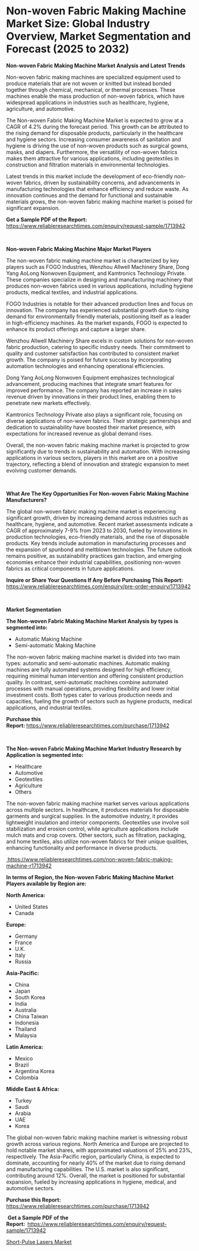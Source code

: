 <p><h1>Non-woven Fabric Making Machine Market Size: Global Industry Overview, Market Segmentation and Forecast (2025 to 2032)</h1></p><p><strong>Non-woven Fabric Making Machine Market Analysis and Latest Trends</strong></p>
<p><p>Non-woven fabric making machines are specialized equipment used to produce materials that are not woven or knitted but instead bonded together through chemical, mechanical, or thermal processes. These machines enable the mass production of non-woven fabrics, which have widespread applications in industries such as healthcare, hygiene, agriculture, and automotive.</p><p>The Non-woven Fabric Making Machine Market is expected to grow at a CAGR of 4.2% during the forecast period. This growth can be attributed to the rising demand for disposable products, particularly in the healthcare and hygiene sectors. Increasing consumer awareness of sanitation and hygiene is driving the use of non-woven products such as surgical gowns, masks, and diapers. Furthermore, the versatility of non-woven fabrics makes them attractive for various applications, including geotextiles in construction and filtration materials in environmental technologies.</p><p>Latest trends in this market include the development of eco-friendly non-woven fabrics, driven by sustainability concerns, and advancements in manufacturing technologies that enhance efficiency and reduce waste. As innovation continues and the demand for functional and sustainable materials grows, the non-woven fabric making machine market is poised for significant expansion.</p></p>
<p><strong>Get a Sample PDF of the Report:&nbsp;</strong> <a href="https://www.reliableresearchtimes.com/enquiry/request-sample/1713942?utm_campaign=2740&utm_medium=2&utm_source=Github&utm_content=ia&utm_term=28032025&utm_id=non-woven-fabric-making-machine">https://www.reliableresearchtimes.com/enquiry/request-sample/1713942</a></p>
<p>&nbsp;</p>
<p><strong>Non-woven Fabric Making Machine Major Market Players</strong></p>
<p><p>The non-woven fabric making machine market is characterized by key players such as FOGO Industries, Wenzhou Allwell Machinery Share, Dong Yang AoLong Nonwoven Equipment, and Kamtronics Technology Private. These companies specialize in designing and manufacturing machinery that produces non-woven fabrics used in various applications, including hygiene products, medical textiles, and industrial applications.</p><p>FOGO Industries is notable for their advanced production lines and focus on innovation. The company has experienced substantial growth due to rising demand for environmentally friendly materials, positioning itself as a leader in high-efficiency machines. As the market expands, FOGO is expected to enhance its product offerings and capture a larger share.</p><p>Wenzhou Allwell Machinery Share excels in custom solutions for non-woven fabric production, catering to specific industry needs. Their commitment to quality and customer satisfaction has contributed to consistent market growth. The company is poised for future success by incorporating automation technologies and enhancing operational efficiencies.</p><p>Dong Yang AoLong Nonwoven Equipment emphasizes technological advancement, producing machines that integrate smart features for improved performance. The company has reported an increase in sales revenue driven by innovations in their product lines, enabling them to penetrate new markets effectively.</p><p>Kamtronics Technology Private also plays a significant role, focusing on diverse applications of non-woven fabrics. Their strategic partnerships and dedication to sustainability have boosted their market presence, with expectations for increased revenue as global demand rises.</p><p>Overall, the non-woven fabric making machine market is projected to grow significantly due to trends in sustainability and automation. With increasing applications in various sectors, players in this market are on a positive trajectory, reflecting a blend of innovation and strategic expansion to meet evolving customer demands.</p></p>
<p>&nbsp;</p>
<p><strong>What Are The Key Opportunities For Non-woven Fabric Making Machine Manufacturers?</strong></p>
<p><p>The global non-woven fabric making machine market is experiencing significant growth, driven by increasing demand across industries such as healthcare, hygiene, and automotive. Recent market assessments indicate a CAGR of approximately 7-9% from 2023 to 2030, fueled by innovations in production technologies, eco-friendly materials, and the rise of disposable products. Key trends include automation in manufacturing processes and the expansion of spunbond and meltblown technologies. The future outlook remains positive, as sustainability practices gain traction, and emerging economies enhance their industrial capabilities, positioning non-woven fabrics as critical components in future applications.</p></p>
<p><strong>Inquire or Share Your Questions If Any Before Purchasing This Report:</strong> <a href="https://www.reliableresearchtimes.com/enquiry/pre-order-enquiry/1713942?utm_campaign=2740&utm_medium=2&utm_source=Github&utm_content=ia&utm_term=28032025&utm_id=non-woven-fabric-making-machine">https://www.reliableresearchtimes.com/enquiry/pre-order-enquiry/1713942</a></p>
<p>&nbsp;</p>
<p><strong>Market Segmentation</strong></p>
<p><strong>The Non-woven Fabric Making Machine Market Analysis by types is segmented into:</strong></p>
<p><ul><li>Automatic Making Machine</li><li>Semi-automatic Making Machine</li></ul></p>
<p><p>The non-woven fabric making machine market is divided into two main types: automatic and semi-automatic machines. Automatic making machines are fully automated systems designed for high efficiency, requiring minimal human intervention and offering consistent production quality. In contrast, semi-automatic machines combine automated processes with manual operations, providing flexibility and lower initial investment costs. Both types cater to various production needs and capacities, fueling the growth of sectors such as hygiene products, medical applications, and industrial textiles.</p></p>
<p><strong>Purchase this Report:&nbsp;</strong><a href="https://www.reliableresearchtimes.com/purchase/1713942?utm_campaign=2740&utm_medium=2&utm_source=Github&utm_content=ia&utm_term=28032025&utm_id=non-woven-fabric-making-machine">https://www.reliableresearchtimes.com/purchase/1713942</a></p>
<p>&nbsp;</p>
<p><strong>The Non-woven Fabric Making Machine Market Industry Research by Application is segmented into:</strong></p>
<p><ul><li>Healthcare</li><li>Automotive</li><li>Geotextiles</li><li>Agriculture</li><li>Others</li></ul></p>
<p><p>The non-woven fabric making machine market serves various applications across multiple sectors. In healthcare, it produces materials for disposable garments and surgical supplies. In the automotive industry, it provides lightweight insulation and interior components. Geotextiles use involve soil stabilization and erosion control, while agriculture applications include mulch mats and crop covers. Other sectors, such as filtration, packaging, and home textiles, also utilize non-woven fabrics for their unique qualities, enhancing functionality and performance in diverse products.</p></p>
<p><a href="https://www.reliableresearchtimes.com/non-woven-fabric-making-machine-r1713942?utm_campaign=2740&utm_medium=2&utm_source=Github&utm_content=ia&utm_term=28032025&utm_id=non-woven-fabric-making-machine">&nbsp;https://www.reliableresearchtimes.com/non-woven-fabric-making-machine-r1713942</a></p>
<p><strong>In terms of Region, the Non-woven Fabric Making Machine Market Players available by Region are:</strong></p>
<p>
    <p> <strong> North America: </strong>
        <ul>
            <li>United States</li>
            <li>Canada</li>
        </ul>
        </p> 
    <p> <strong> Europe: </strong>
        <ul>
            <li>Germany</li>
            <li>France</li>
            <li>U.K.</li>
            <li>Italy</li>
            <li>Russia</li>
        </ul>
        </p> 
    <p> <strong> Asia-Pacific: </strong>
        <ul>
            <li>China</li>
            <li>Japan</li>
            <li>South Korea</li>
            <li>India</li>
            <li>Australia</li>
            <li>China Taiwan</li>
            <li>Indonesia</li>
            <li>Thailand</li>
            <li>Malaysia</li>
        </ul>
        </p> 
    <p> <strong> Latin America: </strong>
        <ul>
            <li>Mexico</li>
            <li>Brazil</li>
            <li>Argentina Korea</li>
            <li>Colombia</li>
        </ul>
        </p> 
    <p> <strong> Middle East & Africa: </strong>
        <ul>
            <li>Turkey</li>
            <li>Saudi</li>
            <li>Arabia</li>
            <li>UAE</li>
            <li>Korea</li>
        </ul>
    </p>
    </p>
<p><p>The global non-woven fabric making machine market is witnessing robust growth across various regions. North America and Europe are projected to hold notable market shares, with approximated valuations of 25% and 23%, respectively. The Asia-Pacific region, particularly China, is expected to dominate, accounting for nearly 40% of the market due to rising demand and manufacturing capabilities. The U.S. market is also significant, contributing around 12%. Overall, the market is positioned for substantial expansion, fueled by increasing applications in hygiene, medical, and automotive sectors.</p></p>
<p><strong>Purchase this Report: </strong><a href="https://www.reliableresearchtimes.com/purchase/1713942?utm_campaign=2740&utm_medium=2&utm_source=Github&utm_content=ia&utm_term=28032025&utm_id=non-woven-fabric-making-machine">https://www.reliableresearchtimes.com/purchase/1713942</a></p>
<p>&nbsp;<strong>Get a Sample PDF of the Report:&nbsp;&nbsp;</strong><a href="https://www.reliableresearchtimes.com/enquiry/request-sample/1713942?utm_campaign=2740&utm_medium=2&utm_source=Github&utm_content=ia&utm_term=28032025&utm_id=non-woven-fabric-making-machine">https://www.reliableresearchtimes.com/enquiry/request-sample/1713942</a></p>
<p><strong></strong></p>
<p><p><a href="https://github.com/djembashote/Market-Research-Report-List-1/blob/main/short-pulse-lasers-market.md?utm_campaign=2740&utm_medium=2&utm_source=Github&utm_content=ia&utm_term=28032025&utm_id=non-woven-fabric-making-machine">Short-Pulse Lasers Market</a></p></p>